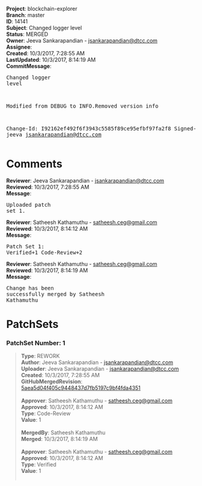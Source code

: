 <strong>Project</strong>: blockchain-explorer<br><strong>Branch</strong>: master<br><strong>ID</strong>: 14141<br><strong>Subject</strong>: Changed logger level<br><strong>Status</strong>: MERGED<br><strong>Owner</strong>: Jeeva Sankarapandian - jsankarapandian@dtcc.com<br><strong>Assignee</strong>:<br><strong>Created</strong>: 10/3/2017, 7:28:55 AM<br><strong>LastUpdated</strong>: 10/3/2017, 8:14:19 AM<br><strong>CommitMessage</strong>:<br><pre>Changed logger level

Modified from DEBUG to INFO.Removed version info

Change-Id: I92162ef492f6f3943c5585f89ce95efbf97fa2f8
Signed-off-by: jeeva <jsankarapandian@dtcc.com>
</pre><h1>Comments</h1><strong>Reviewer</strong>: Jeeva Sankarapandian - jsankarapandian@dtcc.com<br><strong>Reviewed</strong>: 10/3/2017, 7:28:55 AM<br><strong>Message</strong>: <pre>Uploaded patch set 1.</pre><strong>Reviewer</strong>: Satheesh Kathamuthu - satheesh.ceg@gmail.com<br><strong>Reviewed</strong>: 10/3/2017, 8:14:12 AM<br><strong>Message</strong>: <pre>Patch Set 1: Verified+1 Code-Review+2</pre><strong>Reviewer</strong>: Satheesh Kathamuthu - satheesh.ceg@gmail.com<br><strong>Reviewed</strong>: 10/3/2017, 8:14:19 AM<br><strong>Message</strong>: <pre>Change has been successfully merged by Satheesh Kathamuthu</pre><h1>PatchSets</h1><h3>PatchSet Number: 1</h3><blockquote><strong>Type</strong>: REWORK<br><strong>Author</strong>: Jeeva Sankarapandian - jsankarapandian@dtcc.com<br><strong>Uploader</strong>: Jeeva Sankarapandian - jsankarapandian@dtcc.com<br><strong>Created</strong>: 10/3/2017, 7:28:55 AM<br><strong>GitHubMergedRevision</strong>: [5aea5d04f405c9448437d7fb5197c9bf4fda4351](https://github.com/hyperledger/blockchain-explorer/commit/5aea5d04f405c9448437d7fb5197c9bf4fda4351)<br><br><strong>Approver</strong>: Satheesh Kathamuthu - satheesh.ceg@gmail.com<br><strong>Approved</strong>: 10/3/2017, 8:14:12 AM<br><strong>Type</strong>: Code-Review<br><strong>Value</strong>: 1<br><br><strong>MergedBy</strong>: Satheesh Kathamuthu<br><strong>Merged</strong>: 10/3/2017, 8:14:19 AM<br><br><strong>Approver</strong>: Satheesh Kathamuthu - satheesh.ceg@gmail.com<br><strong>Approved</strong>: 10/3/2017, 8:14:12 AM<br><strong>Type</strong>: Verified<br><strong>Value</strong>: 1<br><br></blockquote>